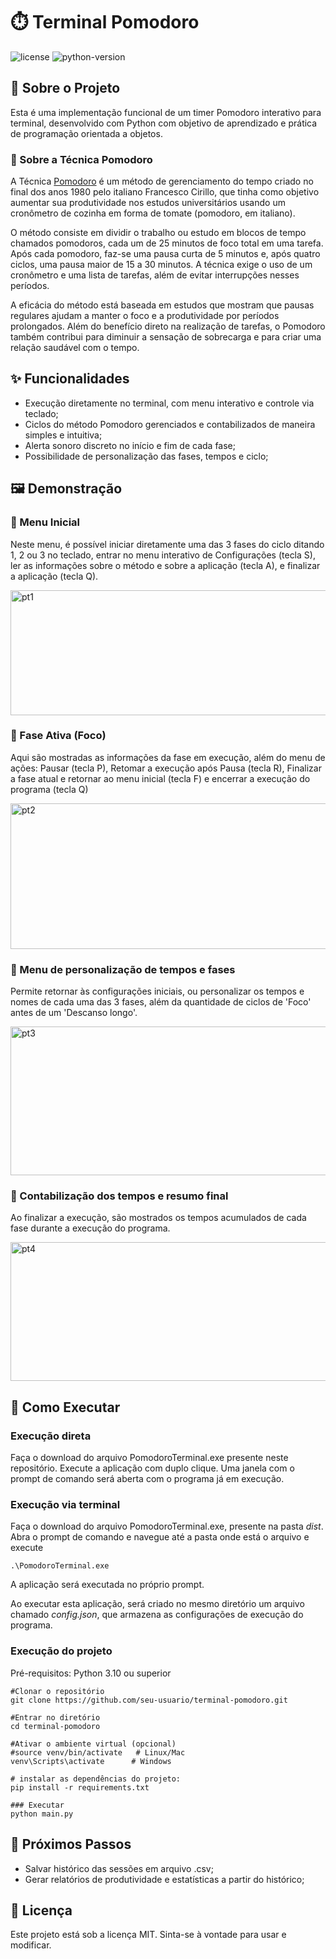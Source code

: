# ⏱️ Terminal Pomodoro
![license](https://img.shields.io/badge/license-MIT-blue)
![python-version](https://img.shields.io/badge/python-3.10%2B-yellow)

## 📖 Sobre o Projeto
Esta é uma implementação funcional de um timer Pomodoro interativo para terminal, desenvolvido com Python com objetivo de aprendizado e prática de programação orientada a objetos.

### 🍅 Sobre a Técnica Pomodoro
A Técnica [Pomodoro](https://www.pomodorotechnique.com/welcome/) é um método de gerenciamento do tempo criado no final dos anos 1980 pelo italiano Francesco Cirillo, que tinha como objetivo aumentar sua produtividade nos estudos universitários usando um cronômetro de cozinha em forma de tomate (pomodoro, em italiano).

O método consiste em dividir o trabalho ou estudo em blocos de tempo chamados pomodoros, cada um de 25 minutos de foco total em uma tarefa. Após cada pomodoro, faz-se uma pausa curta de 5 minutos e, após quatro ciclos, uma pausa maior de 15 a 30 minutos. A técnica exige o uso de um cronômetro e uma lista de tarefas, além de evitar interrupções nesses períodos.

A eficácia do método está baseada em estudos que mostram que pausas regulares ajudam a manter o foco e a produtividade por períodos prolongados. Além do benefício direto na realização de tarefas, o Pomodoro também contribui para diminuir a sensação de sobrecarga e para criar uma relação saudável com o tempo.

## ✨ Funcionalidades
- Execução diretamente no terminal, com menu interativo e controle via teclado;
- Ciclos do método Pomodoro gerenciados e contabilizados de maneira simples e intuitiva;
- Alerta sonoro discreto no início e fim de cada fase;
- Possibilidade de personalização das fases, tempos e ciclo;

## 🖼️ Demonstração
### 📌 Menu Inicial
Neste menu, é possível iniciar diretamente uma das 3 fases do ciclo ditando 1, 2 ou 3 no teclado, entrar no menu interativo de Configurações (tecla S), ler as informações sobre o método e sobre a aplicação (tecla A), e finalizar a aplicação (tecla Q).

<img width="620" height="200" alt="pt1" src="https://github.com/user-attachments/assets/c7145144-0348-48f3-ad96-5a9e3cffed45" />

### 📌 Fase Ativa (Foco)
Aqui são mostradas as informações da fase em execução, além do menu de ações: Pausar (tecla P), Retomar a execução após Pausa (tecla R), Finalizar a fase atual e retornar ao menu inicial (tecla F) e encerrar a execução do programa (tecla Q)

<img width="648" height="233" alt="pt2" src="https://github.com/user-attachments/assets/07f7a98f-0bb5-40e5-8a98-9f10f3efcbec" />

### 📌 Menu de personalização de tempos e fases
Permite retornar às configurações iniciais, ou personalizar os tempos e nomes de cada uma das 3 fases, além da quantidade de ciclos de 'Foco' antes de um 'Descanso longo'.

<img width="698" height="238" alt="pt3" src="https://github.com/user-attachments/assets/1918354f-e4ca-4733-8fc9-ecb8d2883db9" />

### 📌 Contabilização dos tempos e resumo final
Ao finalizar a execução, são mostrados os tempos acumulados de cada fase durante a execução do programa.

<img width="687" height="222" alt="pt4" src="https://github.com/user-attachments/assets/dbbdcc7c-fb0c-4d9a-b231-fd814f664622" />

## 🚀 Como Executar

### Execução direta
Faça o download do arquivo PomodoroTerminal.exe presente neste repositório. Execute a aplicação com duplo clique. Uma janela com o prompt de comando será aberta com o programa já em execução.

### Execução via terminal
Faça o download do arquivo PomodoroTerminal.exe, presente na pasta _dist_. Abra o prompt de comando e navegue até a pasta onde está o arquivo e execute 
```
.\PomodoroTerminal.exe
```
A aplicação será executada no próprio prompt.

Ao executar esta aplicação, será criado no mesmo diretório um arquivo chamado _config.json_, que armazena as configurações de execução do programa.


### Execução do projeto
Pré-requisitos:
Python 3.10 ou superior
```
#Clonar o repositório
git clone https://github.com/seu-usuario/terminal-pomodoro.git

#Entrar no diretório
cd terminal-pomodoro

#Ativar o ambiente virtual (opcional)
#source venv/bin/activate   # Linux/Mac
venv\Scripts\activate      # Windows

# instalar as dependências do projeto:
pip install -r requirements.txt

### Executar
python main.py
```

## 📌 Próximos Passos

- Salvar histórico das sessões em arquivo .csv;
- Gerar relatórios de produtividade e estatísticas a partir do histórico;

## 📜 Licença

Este projeto está sob a licença MIT. Sinta-se à vontade para usar e modificar.
